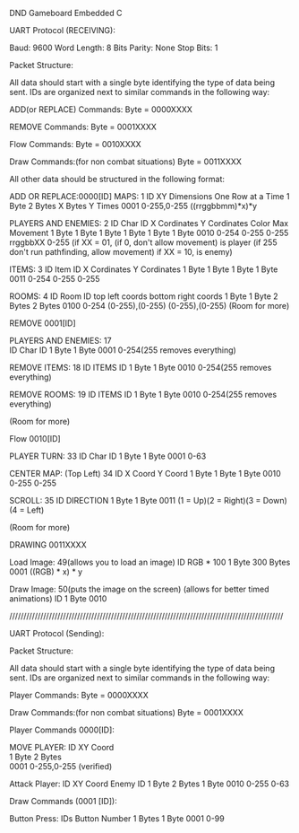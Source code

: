 DND Gameboard
Embedded C

UART Protocol (RECEIVING):

Baud:			9600
Word Length:	8 Bits
Parity:			None
Stop Bits: 		1


Packet Structure:

All data should start with a single byte identifying the type of data being sent.
IDs are organized next to similar commands in the following way:

ADD(or REPLACE) Commands:
Byte = 0000XXXX

REMOVE Commands:
Byte = 0001XXXX

Flow Commands:
Byte = 0010XXXX

Draw Commands:(for non combat situations)
Byte = 0011XXXX


All other data should be structured in the following format:

ADD OR REPLACE:0000[ID]
MAPS:					1
ID			XY Dimensions		One Row at a Time
1 Byte		2 Bytes				X Bytes Y Times
0001		0-255,0-255			((rrggbbmm)*x)*y

PLAYERS AND ENEMIES:	2
ID		Char ID		X Cordinates	Y Cordinates	Color			Max Movement
1 Byte	1 Byte		1 Byte			1 Byte			1 Byte			1 Byte
0010	0-254		0-255			0-255			rrggbbXX		0-255
													(if XX = 01,	(if 0, don't allow movement)
													is player		(if 255 don't run pathfinding, allow movement)
													if XX = 10,
													is enemy)

ITEMS:					3
ID		Item ID		X Cordinates	Y Cordinates
1 Byte	1 Byte		1 Byte			1 Byte
0011	0-254		0-255			0-255

ROOMS:					4
ID		Room ID		top left coords bottom right coords
1 Byte	1 Byte		2 Bytes			2 Bytes
0100	0-254		(0-255),(0-255)	(0-255),(0-255)
(Room for more)

REMOVE 0001[ID]

PLAYERS AND ENEMIES:	17	
ID		Char ID
1 Byte	1 Byte
0001	0-254(255 removes everything)

REMOVE ITEMS:			18
ID		ITEMS ID
1 Byte	1 Byte
0010	0-254(255 removes everything)

REMOVE ROOMS:			19
ID		ITEMS ID
1 Byte	1 Byte
0010	0-254(255 removes everything)

(Room for more)

Flow 0010[ID]

PLAYER TURN:			33
ID		Char ID
1 Byte	1 Byte
0001	0-63

CENTER MAP: (Top Left)	34
ID		X Coord		Y Coord
1 Byte	1 Byte		1 Byte
0010	0-255		0-255

SCROLL:					35
ID		DIRECTION
1 Byte	1 Byte
0011	(1 = Up)(2 = Right)(3 = Down)(4 = Left)

(Room for more)

DRAWING 0011XXXX

Load Image:					49(allows you to load an image)
ID		RGB * 100
1 Byte	300 Bytes
0001	((RGB) * x) * y

Draw Image:					50(puts the image on the screen)	(allows for better timed animations)
ID
1 Byte
0010




/////////////////////////////////////////////////////////////////////////////////////////////////

UART Protocol (Sending):


Packet Structure:

All data should start with a single byte identifying the type of data being sent.
IDs are organized next to similar commands in the following way:

Player Commands:
Byte = 0000XXXX

Draw Commands:(for non combat situations)
Byte = 0001XXXX


Player Commands 0000[ID]:

MOVE PLAYER:
ID		XY Coord	
1 Byte	2 Bytes		
0001	0-255,0-255
		(verified)
					
Attack Player:
ID		XY Coord	Enemy ID
1 Byte	2 Bytes		1 Byte
0010	0-255		0-63

Draw Commands (0001 [ID]):

Button Press:
IDs	 	Button Number
1 Bytes	1 Byte
0001	0-99